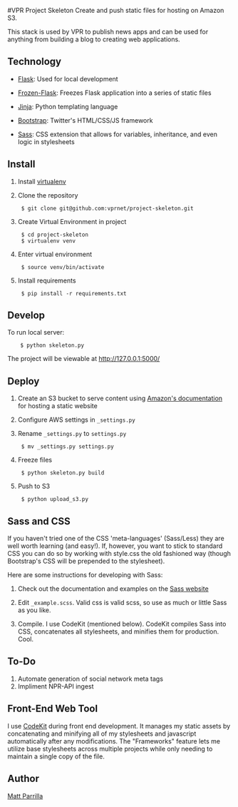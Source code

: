 #VPR Project Skeleton
Create and push static files for hosting on Amazon S3.

This stack is used by VPR to publish news apps and can be used for anything from building a blog to creating web applications.

## Technology
- [Flask](http://flask.pocoo.org/): Used for local development

- [Frozen-Flask](http://pythonhosted.org/Frozen-Flask/): Freezes Flask application into a series of static files

- [Jinja](http://jinja.pocoo.org/docs/): Python templating language

- [Bootstrap](http://getbootstrap.com/): Twitter's HTML/CSS/JS framework

- [Sass](http://sass-lang.com/): CSS extension that allows for variables, inheritance, and even logic in stylesheets

## Install 

1. Install [virtualenv](https://pypi.python.org/pypi/virtualenv)
2. Clone the repository

        $ git clone git@github.com:vprnet/project-skeleton.git

3. Create Virtual Environment in project

        $ cd project-skeleton
        $ virtualenv venv
        
4. Enter virtual environment

        $ source venv/bin/activate

5. Install requirements

        $ pip install -r requirements.txt

## Develop

To run local server:

        $ python skeleton.py

The project will be viewable at http://127.0.0.1:5000/

## Deploy

1. Create an S3 bucket to serve content using [Amazon's documentation](http://docs.aws.amazon.com/AmazonS3/latest/dev/WebsiteHosting.html) for hosting a static website

2. Configure AWS settings in `_settings.py`

3. Rename `_settings.py` to `settings.py`

        $ mv _settings.py settings.py

4. Freeze files

        $ python skeleton.py build

5. Push to S3

        $ python upload_s3.py

## Sass and CSS

If you haven't tried one of the CSS 'meta-languages' (Sass/Less) they are well worth learning (and easy!). If, however, you want to stick to standard CSS you can do so by working with style.css the old fashioned way (though Bootstrap's CSS will be prepended to the stylesheet).

Here are some instructions for developing with Sass:

1. Check out the documentation and examples on the [Sass website](http://sass-lang.com/)

2. Edit `_example.scss`. Valid css is valid scss, so use as much or little Sass as you like.

3. Compile. I use CodeKit (mentioned below). CodeKit compiles Sass into CSS, concatenates all stylesheets, and minifies them for production. Cool.

## To-Do

1. Automate generation of social network meta tags
2. Impliment NPR-API ingest

## Front-End Web Tool
I use [CodeKit](https://incident57.com/codekit/) during front end development. It manages my static assets by concatenating and minifying all of my stylesheets and javascript automatically after any modifications. The "Frameworks" feature lets me utilize base stylesheets across multiple projects while only needing to maintain a single copy of the file.

## Author
[Matt Parrilla](http://twitter.com/mattparrilla)
